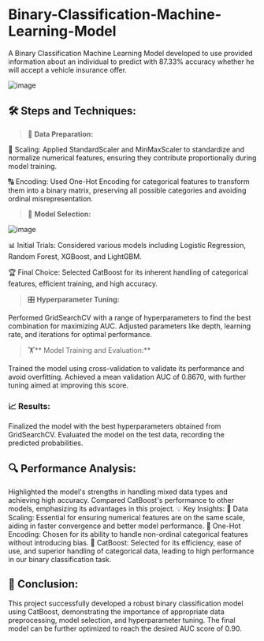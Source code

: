 # Binary-Classification-Machine-Learning-Model
A Binary Classification Machine Learning Model developed to use provided information about an individual to predict with 87.33% accuracy whether he will accept a vehicle insurance offer.

![image](https://github.com/ottoman9/Binary-Classification-Machine-Learning-Model/assets/84887898/3fde31e2-f440-4ebe-93e5-990a6788c9dd)

## **🛠️ Steps and Techniques:**
>🧹 **Data Preparation:**

  🔧 Scaling: Applied StandardScaler and MinMaxScaler to standardize and normalize numerical features, ensuring they contribute proportionally during model training.
  
  🔠 Encoding: Used One-Hot Encoding for categorical features to transform them into a binary matrix, preserving all possible categories and avoiding ordinal misrepresentation.
  
>🤔 **Model Selection:**

![image](https://github.com/ottoman9/Binary-Classification-Machine-Learning-Model/assets/84887898/4126313a-0e34-482b-ad01-ddd3d367e699)


📊 Initial Trials: Considered various models including Logistic Regression, Random Forest, XGBoost, and LightGBM.

🏆 Final Choice: Selected CatBoost for its inherent handling of categorical features, efficient training, and high accuracy.

>🎛️ **Hyperparameter Tuning:**

Performed GridSearchCV with a range of hyperparameters to find the best combination for maximizing AUC.
Adjusted parameters like depth, learning rate, and iterations for optimal performance.

>🏋️** Model Training and Evaluation:**

Trained the model using cross-validation to validate its performance and avoid overfitting.
Achieved a mean validation AUC of 0.8670, with further tuning aimed at improving this score.

### 📈 **Results:**

Finalized the model with the best hyperparameters obtained from GridSearchCV.
Evaluated the model on the test data, recording the predicted probabilities.

## **🔍 Performance Analysis:**

Highlighted the model's strengths in handling mixed data types and achieving high accuracy.
Compared CatBoost's performance to other models, emphasizing its advantages in this project.
💡 Key Insights:
📏 Data Scaling: Essential for ensuring numerical features are on the same scale, aiding in faster convergence and better model performance.
🔢 One-Hot Encoding: Chosen for its ability to handle non-ordinal categorical features without introducing bias.
🚀 CatBoost: Selected for its efficiency, ease of use, and superior handling of categorical data, leading to high performance in our binary classification task.

## 🎉 Conclusion:
This project successfully developed a robust binary classification model using CatBoost, demonstrating the importance of appropriate data preprocessing, model selection, and hyperparameter tuning. The final model can be further optimized to reach the desired AUC score of 0.90.
